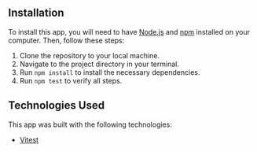 ## Installation

To install this app, you will need to have [Node.js](https://nodejs.org/) and [npm](https://www.npmjs.com/) installed on your computer. Then, follow these steps:

1. Clone the repository to your local machine.
2. Navigate to the project directory in your terminal.
3. Run `npm install` to install the necessary dependencies.
4. Run `npm test` to verify all steps.

## Technologies Used

This app was built with the following technologies:
-   [Vitest](https://vitest.dev/)